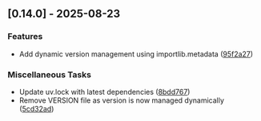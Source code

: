 ## [0.14.0] - 2025-08-23

### Features

- Add dynamic version management using importlib.metadata ([95f2a27](https://github.com/appleparan/copier-modern-ml/commit/95f2a2762de30b6fab44a8b1978a5bb2cc9df50d))

### Miscellaneous Tasks

- Update uv.lock with latest dependencies ([8bdd767](https://github.com/appleparan/copier-modern-ml/commit/8bdd7678c4f03ec6bb269cc4b1cf649f7461ef8b))
- Remove VERSION file as version is now managed dynamically ([5cd32ad](https://github.com/appleparan/copier-modern-ml/commit/5cd32ad82736b9cca4701c19b943b06753d239ff))

<!-- generated by git-cliff -->
